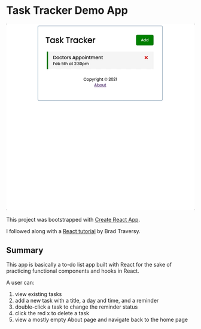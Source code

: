 # Task Tracker Demo App

<p align="center">
  <img src="./assets/tasktracker.gif">
</p>

This project was bootstrapped with [Create React App](https://github.com/facebook/create-react-app).

I followed along with a [React tutorial](https://www.youtube.com/watch?v=w7ejDZ8SWv8) by Brad Traversy.

## Summary

This app is basically a to-do list app built with React for the sake of practicing functional components and hooks in React.

A user can:

1. view existing tasks
2. add a new task with a title, a day and time, and a reminder
3. double-click a task to change the reminder status
4. click the red x to delete a task
5. view a mostly empty About page and navigate back to the home page
